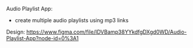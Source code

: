 Audio Playlist App:
- create multiple audio playlists using mp3 links

Design:
https://www.figma.com/file/IDVBamp38YYkdfgDXgd0WD/Audio-Playlist-App?node-id=0%3A1
